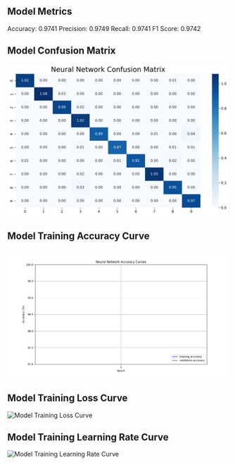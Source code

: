 ## Model Metrics

Accuracy: 0.9741
Precision: 0.9749
Recall: 0.9741
F1 Score: 0.9742
## Model Confusion Matrix
![Confusion Matrix](./model_reporting/confusion_matrix.png)

## Model Training Accuracy Curve
![Model Training Accuracy Curve](./model_reporting/nn_acc_curve.png)

## Model Training Loss Curve
![Model Training Loss Curve](./model_reporting/nn_loss_curve.png.png)

## Model Training Learning Rate Curve
![Model Training Learning Rate Curve](./model_reporting/nn_lr_curve.png.png)
